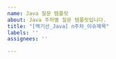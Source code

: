 ```yaml
---
name: Java 질문 템플릿
about: Java 주차별 질문 템플릿입니다.
title: "[백기선_Java] n주차_이슈제목"
labels: ''
assignees: ''

---
```



